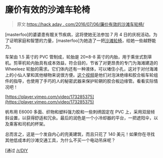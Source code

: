 # 廉价有效的沙滩车轮椅

> 原文:[https://hack aday . com/2016/07/06/廉价有效的沙滩车轮椅/](https://hackaday.com/2016/07/06/cheap-and-effective-dune-buggy-wheel-chair/)

[masterfoo]的婆婆患有髋关节疾病，这将使她无法参加 7 月 4 日的庆祝活动。为了证明家庭和智慧的力量，[masterfoo]为她造了一把[沙滩轮椅](https://imgur.com/a/Bndui#w0cNuuI)，给她一些越野能力。

车架由 1.5 英寸的 PVC 管制成，轮胎是 20×8-8 英寸的内胎，用于乘坐式割草机。剪草机轮内胎具有成本效益，符合目的，节省了对更昂贵的专门为海滩建造的 Wheeleez 轮胎的需求。它们体内还有一种液体，可以堵住小孔，这对于对付海滩上的小仙人掌和其他植物来说很方便。[这个视频](https://www.youtube.com/watch?v=HKw50xNhDpU)是他们对泡沫绝缘和胶合板车轮组件的指导，也使用了手巧的人的秘密武器来保护轮辋的胶合板边缘管。看看实际情况吧！

[https://player.vimeo.com/video/173285375](https://player.vimeo.com/video/173285375)

帆布用 E6000 多面、织物和塑料强力胶和一些刺绣固定在 PVC 上，采用双层倾斜设置，以获得舒适和冗余。最后的润色是一个小冷却器的平台，一把遮阳伞，以及乘客和司机的杯架。

总而言之，这是一个发自内心的完美建筑，而且只花了 140 美元！如果你在寻找其他低成本的沙滩交通工具，为什么不买一个电动吊床呢？

[通过 [/r/DIY](https://www.reddit.com/r/DIY/comments/4qrdzb/motherinlaw_has_a_bad_hip_and_was_sad_that_she/)